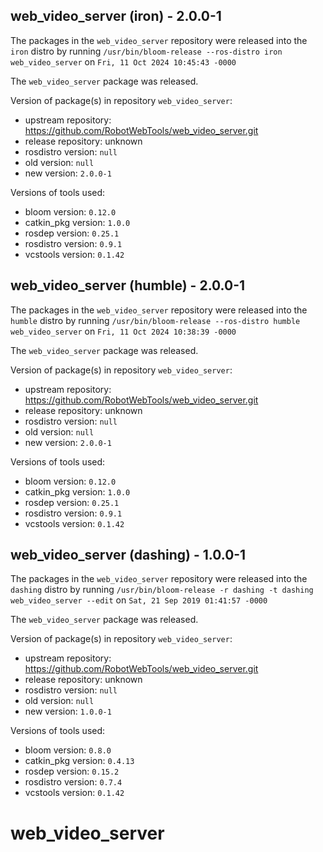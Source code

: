 ## web_video_server (iron) - 2.0.0-1

The packages in the `web_video_server` repository were released into the `iron` distro by running `/usr/bin/bloom-release --ros-distro iron web_video_server` on `Fri, 11 Oct 2024 10:45:43 -0000`

The `web_video_server` package was released.

Version of package(s) in repository `web_video_server`:

- upstream repository: https://github.com/RobotWebTools/web_video_server.git
- release repository: unknown
- rosdistro version: `null`
- old version: `null`
- new version: `2.0.0-1`

Versions of tools used:

- bloom version: `0.12.0`
- catkin_pkg version: `1.0.0`
- rosdep version: `0.25.1`
- rosdistro version: `0.9.1`
- vcstools version: `0.1.42`


## web_video_server (humble) - 2.0.0-1

The packages in the `web_video_server` repository were released into the `humble` distro by running `/usr/bin/bloom-release --ros-distro humble web_video_server` on `Fri, 11 Oct 2024 10:38:39 -0000`

The `web_video_server` package was released.

Version of package(s) in repository `web_video_server`:

- upstream repository: https://github.com/RobotWebTools/web_video_server.git
- release repository: unknown
- rosdistro version: `null`
- old version: `null`
- new version: `2.0.0-1`

Versions of tools used:

- bloom version: `0.12.0`
- catkin_pkg version: `1.0.0`
- rosdep version: `0.25.1`
- rosdistro version: `0.9.1`
- vcstools version: `0.1.42`


## web_video_server (dashing) - 1.0.0-1

The packages in the `web_video_server` repository were released into the `dashing` distro by running `/usr/bin/bloom-release -r dashing -t dashing web_video_server --edit` on `Sat, 21 Sep 2019 01:41:57 -0000`

The `web_video_server` package was released.

Version of package(s) in repository `web_video_server`:

- upstream repository: https://github.com/RobotWebTools/web_video_server.git
- release repository: unknown
- rosdistro version: `null`
- old version: `null`
- new version: `1.0.0-1`

Versions of tools used:

- bloom version: `0.8.0`
- catkin_pkg version: `0.4.13`
- rosdep version: `0.15.2`
- rosdistro version: `0.7.4`
- vcstools version: `0.1.42`


# web_video_server
